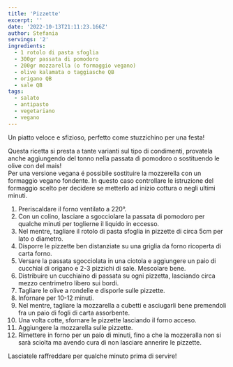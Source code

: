 ```yaml
---
title: 'Pizzette'
excerpt: ''
date: '2022-10-13T21:11:23.166Z'
author: Stefania
servings: '2'
ingredients:
  - 1 rotolo di pasta sfoglia
  - 300gr passata di pomodoro
  - 200gr mozzarella (o formaggio vegano)
  - olive kalamata o taggiasche QB
  - origano QB
  - sale QB
tags:
  - salato
  - antipasto
  - vegetariano
  - vegano
---
```


Un piatto veloce e sfizioso, perfetto come stuzzichino per una festa!

Questa ricetta si presta a tante varianti sul tipo di condimenti, provatela anche aggiungendo del tonno nella passata di pomodoro o sostituendo le olive con del mais!
<br/>
Per una versione vegana é possibile sostituire la mozzerella con un formaggio vegano fondente. In questo caso controllare le istruzione del formaggio scelto per decidere se metterlo ad inizio cottura o negli ultimi minuti.

1. Preriscaldare il forno ventilato a 220°.
2. Con un colino, lasciare a sgocciolare la passata di pomodoro per qualche minuti per toglierne il liquido in eccesso.
3. Nel mentre, tagliare il rotolo di pasta sfoglia in pizzette di circa 5cm per lato o diametro.
4. Disporre le pizzette ben distanziate su una griglia da forno ricoperta di carta forno.
5. Versare la passata sgocciolata in una ciotola e aggiungere un paio di cucchiai di origano e 2-3 pizzichi di sale. Mescolare bene.
6. Distribuire un cucchiaino di passata su ogni pizzetta, lasciando circa mezzo centrimetro libero sui bordi.
7. Tagliare le olive a rondelle e disporle sulle pizzette.
8. Infornare per 10-12 minuti.
9. Nel mentre, tagliare la mozzarella a cubetti e asciugarli bene premendoli fra un paio di fogli di carta assorbente.
10. Una volta cotte, sfornare le pizzette lasciando il forno acceso.
11. Aggiungere la mozzarella sulle pizzette.
12. Rimettere in forno per un paio di minuti, fino a che la mozzeralla non si sarà sciolta ma avendo cura di non lasciare annerire le pizzette.

Lasciatele raffreddare per qualche minuto prima di servire!
